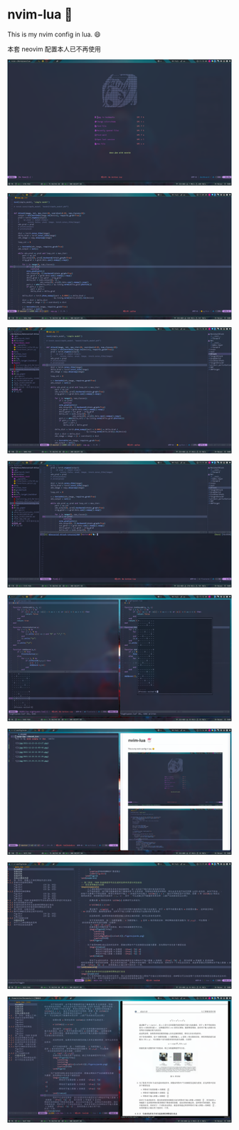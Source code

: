 # nvim-lua :shaved_ice:

This is my nvim config in lua. :smile:

本套 neovim 配置本人已不再使用

![](img/2021-12-23-11-13-27.png)

![](img/2021-12-23-11-09-40.png)

![](img/2021-12-23-11-10-24.png)

![](img/2021-12-23-11-11-29.png)

![](img/2021-12-23-11-12-59.png)

![](img/2021-12-23-11-14-29.png)

![](img/2021-12-23-11-18-17.png)

![](img/2021-12-23-11-19-23.png)
